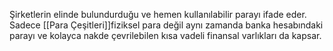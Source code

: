 Şirketlerin elinde bulundurduğu ve hemen kullanılabilir parayı ifade eder. Sadece [[Para Çeşitleri]]fiziksel para değil aynı zamanda banka hesabındaki parayı ve kolayca nakde çevrilebilen kısa vadeli finansal varlıkları da kapsar.